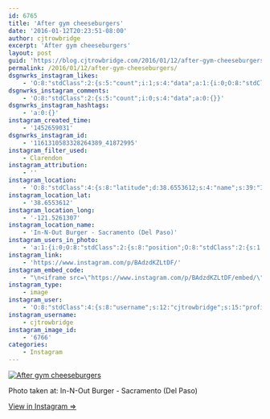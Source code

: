 ```yaml
---
id: 6765
title: 'After gym cheeseburgers'
date: '2016-01-12T20:23:51-08:00'
author: cjtrowbridge
excerpt: 'After gym cheeseburgers'
layout: post
guid: 'https://blog.cjtrowbridge.com/2016/01/12/after-gym-cheeseburgers/'
permalink: /2016/01/12/after-gym-cheeseburgers/
dsgnwrks_instagram_likes:
    - 'O:8:"stdClass":2:{s:5:"count";i:1;s:4:"data";a:1:{i:0;O:8:"stdClass":4:{s:8:"username";s:13:"serphos_photo";s:15:"profile_picture";s:109:"https://scontent.cdninstagram.com/hphotos-xfa1/t51.2885-19/s150x150/11910360_749259101850818_1384875259_a.jpg";s:2:"id";s:9:"780193555";s:9:"full_name";s:17:"Gabriel Rodriguez";}}}'
dsgnwrks_instagram_comments:
    - 'O:8:"stdClass":2:{s:5:"count";i:0;s:4:"data";a:0:{}}'
dsgnwrks_instagram_hashtags:
    - 'a:0:{}'
instagram_created_time:
    - '1452659031'
dsgnwrks_instagram_id:
    - '1161310583328264389_41872995'
instagram_filter_used:
    - Clarendon
instagram_attribution:
    - ''
instagram_location:
    - 'O:8:"stdClass":4:{s:8:"latitude";d:38.6553612;s:4:"name";s:39:"In-N-Out Burger - Sacramento (Del Paso)";s:9:"longitude";d:-121.5261307;s:2:"id";i:579590;}'
instagram_location_lat:
    - '38.6553612'
instagram_location_long:
    - '-121.5261307'
instagram_location_name:
    - 'In-N-Out Burger - Sacramento (Del Paso)'
instagram_users_in_photo:
    - 'a:1:{i:0;O:8:"stdClass":2:{s:8:"position";O:8:"stdClass":2:{s:1:"y";d:0.11388889;s:1:"x";d:0.22638889;}s:4:"user";O:8:"stdClass":4:{s:8:"username";s:10:"romothegod";s:15:"profile_picture";s:109:"https://scontent.cdninstagram.com/hphotos-xpa1/t51.2885-19/s150x150/11899537_849126361861724_1655431583_a.jpg";s:2:"id";s:9:"206196510";s:9:"full_name";s:10:"Jacob Romo";}}}'
instagram_link:
    - 'https://www.instagram.com/p/BAdzdKZLtDF/'
instagram_embed_code:
    - "\n<iframe src=\"https://www.instagram.com/p/BAdzdKZLtDF/embed/\" width=\"612\" height=\"710\" frameborder=\"0\" scrolling=\"no\" allowtransparency=\"true\" class=\"insta-image-embed\"></iframe>\n"
instagram_type:
    - image
instagram_user:
    - 'O:8:"stdClass":4:{s:8:"username";s:12:"cjtrowbridge";s:15:"profile_picture";s:109:"https://scontent.cdninstagram.com/hphotos-xta1/t51.2885-19/s150x150/12081186_1759494767611229_280555941_a.jpg";s:2:"id";s:8:"41872995";s:9:"full_name";s:13:"CJ Trowbridge";}'
instagram_username:
    - cjtrowbridge
instagram_image_id:
    - '6766'
categories:
    - Instagram
---
```


[![After gym cheeseburgers](https://blog.cjtrowbridge.com/wp-content/uploads/2016/01/1452659031-1-1.jpg)](https://www.instagram.com/p/BAdzdKZLtDF/)

Photo taken at: In-N-Out Burger - Sacramento (Del Paso)

[View in Instagram ⇒](https://www.instagram.com/p/BAdzdKZLtDF/)